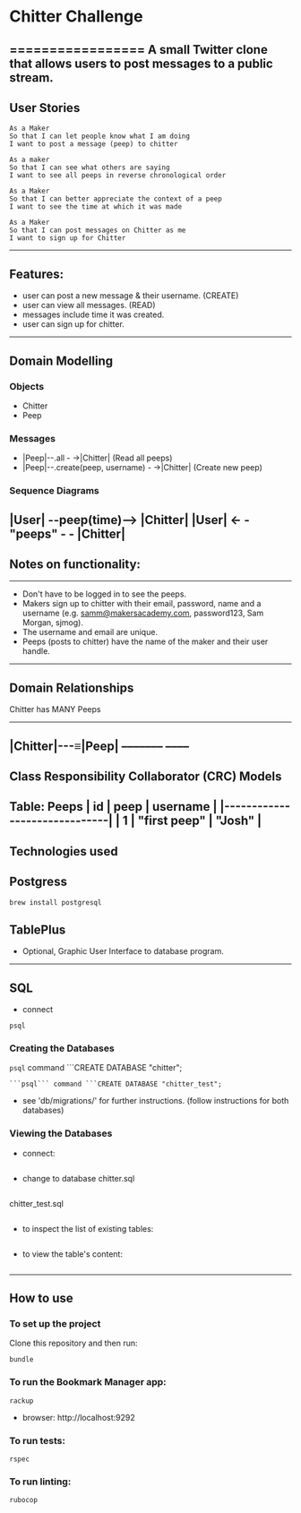 # Chitter Challenge
=================
A small Twitter clone that allows users to post messages to a public stream.
-------
## User Stories
```
As a Maker
So that I can let people know what I am doing  
I want to post a message (peep) to chitter

As a maker
So that I can see what others are saying  
I want to see all peeps in reverse chronological order

As a Maker
So that I can better appreciate the context of a peep
I want to see the time at which it was made

As a Maker
So that I can post messages on Chitter as me
I want to sign up for Chitter
```
-----
## Features:
- user can post a new message & their username. (CREATE)
- user can view all messages. (READ)
- messages include time it was created.
- user can sign up for chitter.
-----
## Domain Modelling
### Objects
- Chitter
- Peep

### Messages
- |Peep|--.all - ->|Chitter| (Read all peeps)
- |Peep|--.create(peep, username) - ->|Chitter| (Create new peep)

### Sequence Diagrams
|User| --peep(time)--> |Chitter|
|User| <- - "peeps" - - |Chitter|
------
## Notes on functionality:
------
* Don't have to be logged in to see the peeps.
* Makers sign up to chitter with their email, password, name and a username (e.g. samm@makersacademy.com, password123, Sam Morgan, sjmog).
* The username and email are unique.
* Peeps (posts to chitter) have the name of the maker and their user handle.
------
## Domain Relationships
Chitter has MANY Peeps
 _______      ____
|Chitter|---≡|Peep|
 –––––––      ––––
------
## Class Responsibility Collaborator (CRC) Models
Table: Peeps
| id |     peep     | username |
|------------------------------|
| 1  | "first peep" |  "Josh"  |
------
## Technologies used
## Postgress
```
brew install postgresql
```
## TablePlus
- Optional, Graphic User Interface to database program.
-----
## SQL
- connect
```
psql
```

### Creating the Databases
```psql``` command ```CREATE DATABASE "chitter";
```
```psql``` command ```CREATE DATABASE "chitter_test";
```
- see 'db/migrations/' for further instructions. (follow instructions for both databases)

### Viewing the Databases
- connect:
```psql
```

- change to database
chitter.sql
```\c chitter;
```
chitter_test.sql
```\c chitter_test;
```

- to inspect the list of existing tables:
```\dt;
```     

- to view the table's content:            
```SELECT * FROM chitter;
```
-----
## How to use

### To set up the project

Clone this repository and then run:

```
bundle
```

### To run the Bookmark Manager app:

```
rackup
```
- browser: http://localhost:9292
### To run tests:

```
rspec
```

### To run linting:

```
rubocop
```

